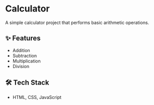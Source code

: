 # Calculator

A simple calculator project that performs basic arithmetic operations.

## ✨ Features
- Addition
- Subtraction
- Multiplication
- Division

## 🛠 Tech Stack
- HTML, CSS, JavaScript
